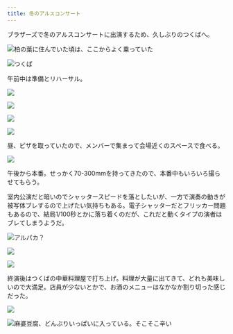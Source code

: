 ```yaml
---
title: 冬のアルスコンサート
---
```


ブラザーズで冬のアルスコンサートに出演するため、久しぶりのつくばへ。

![柏の葉に住んでいた頃は、ここからよく乗っていた](https://photos.apkas.net/medium/202402/20240217-080659.webp)

![つくば](https://photos.apkas.net/medium/202402/20240217-085226.webp)

午前中は準備とリハーサル。

![](https://photos.apkas.net/medium/202402/20240217-091639.webp)

![](https://photos.apkas.net/medium/202402/20240217-092437.webp)

![](https://photos.apkas.net/medium/202402/20240217-103610.webp)

![](https://photos.apkas.net/medium/202402/20240217-105025.webp)

昼、ピザを取っていたので、メンバーで集まって会場近くのスペースで食べる。

![](https://photos.apkas.net/medium/202402/20240217-121501.webp)

午後から本番。せっかく70-300mmを持ってきたので、本番中もいろいろ撮らせてもらう。

室内公演だと暗いのでシャッタースピードを落としたいが、一方で演奏の動きが被写体ブレするので上げたい気持ちもある。電子シャッターだとフリッカー問題もあるので、結局1/100秒とかに落ち着くのだが、これだと動くタイプの演者はブレてしまうようだ。

![アルパカ？](https://photos.apkas.net/medium/202402/20240217-140720.webp)

![](https://photos.apkas.net/medium/202402/20240217-154407.webp)

![](https://photos.apkas.net/medium/202402/20240217-163110.webp)

終演後はつくばの中華料理屋で打ち上げ。料理が大量に出てきて、どれも美味しいので大満足。店員が少ないとかで、お酒のメニューはなかなか割り切った感じだった。

![](https://photos.apkas.net/medium/202402/20240217-172231.webp)

![麻婆豆腐、どんぶりいっぱいに入っている。そこそこ辛い](https://photos.apkas.net/medium/202402/20240217-174512.webp)
